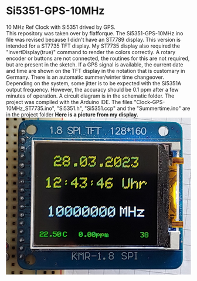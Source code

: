 # Si5351-GPS-10MHz

10 MHz Ref Clock with Si5351 drived by GPS.<BR>
This repository was taken over by flafforque.
The Si5351-GPS-10MHz.ino file was revised because I didn't have an ST7789 display.
This version is intended for a ST7735 TFT display.
My ST7735 display also required the "invertDisplay(true)" command to render the colors correctly.
A rotary encoder or buttons are not connected, the routines for this are not required, 
but are present in the sketch. If a GPS signal is available,
the current date and time are shown on the TFT display in the notation that is customary in Germany.
There is an automatic summer/winter time changeover. Depending on the system, some jitter is to be expected with the Si5351A output frequency.
However, the accuracy should be 0.1 ppm after a few minutes of operation.
A circuit diagram is in the schematic folder.
The project was compiled with the Arduino IDE. The files "Clock-GPS-10MHz_ST7735.ino", "Si5351.h", "Si5351.ccp" and the "Summertime.ino" are in the project folder
**Here is a picture from my display.**
![piture from my display](img/GPS-UHR.jpg)
